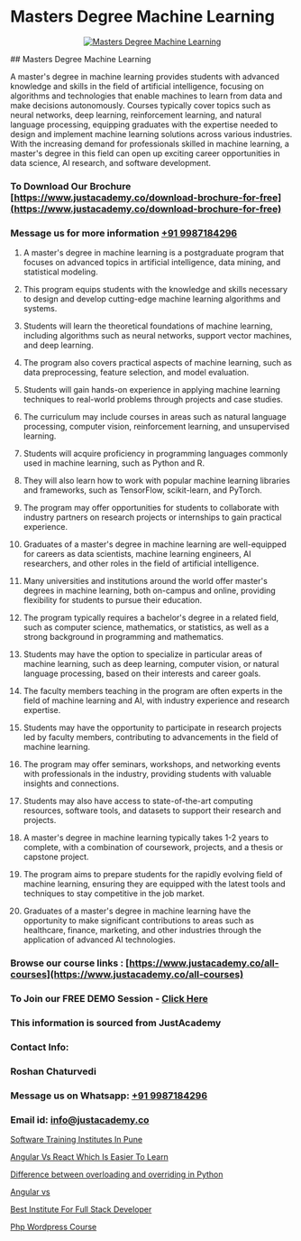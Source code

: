 # Masters Degree Machine Learning

<p align="center">
  <a href="https://justacademy.co/course-detail/machine-learning">
    <img src="https://justacademy.co/storage2/course_image/1709713428_course_image.webp" alt="Masters Degree Machine Learning">
  </a>
</p>
## Masters Degree Machine Learning

A master's degree in machine learning provides students with advanced knowledge and skills in the field of artificial intelligence, focusing on algorithms and technologies that enable machines to learn from data and make decisions autonomously. Courses typically cover topics such as neural networks, deep learning, reinforcement learning, and natural language processing, equipping graduates with the expertise needed to design and implement machine learning solutions across various industries. With the increasing demand for professionals skilled in machine learning, a master's degree in this field can open up exciting career opportunities in data science, AI research, and software development.
### To Download Our Brochure [https://www.justacademy.co/download-brochure-for-free](https://www.justacademy.co/download-brochure-for-free)
### Message us for more information [+91 9987184296](https://api.whatsapp.com/send?phone=919987184296)
1) A master's degree in machine learning is a postgraduate program that focuses on advanced topics in artificial intelligence, data mining, and statistical modeling.

2) This program equips students with the knowledge and skills necessary to design and develop cutting-edge machine learning algorithms and systems.

3) Students will learn the theoretical foundations of machine learning, including algorithms such as neural networks, support vector machines, and deep learning.

4) The program also covers practical aspects of machine learning, such as data preprocessing, feature selection, and model evaluation.

5) Students will gain hands-on experience in applying machine learning techniques to real-world problems through projects and case studies.

6) The curriculum may include courses in areas such as natural language processing, computer vision, reinforcement learning, and unsupervised learning.

7) Students will acquire proficiency in programming languages commonly used in machine learning, such as Python and R.

8) They will also learn how to work with popular machine learning libraries and frameworks, such as TensorFlow, scikit-learn, and PyTorch.

9) The program may offer opportunities for students to collaborate with industry partners on research projects or internships to gain practical experience.

10) Graduates of a master's degree in machine learning are well-equipped for careers as data scientists, machine learning engineers, AI researchers, and other roles in the field of artificial intelligence.

11) Many universities and institutions around the world offer master's degrees in machine learning, both on-campus and online, providing flexibility for students to pursue their education.

12) The program typically requires a bachelor's degree in a related field, such as computer science, mathematics, or statistics, as well as a strong background in programming and mathematics.

13) Students may have the option to specialize in particular areas of machine learning, such as deep learning, computer vision, or natural language processing, based on their interests and career goals.

14) The faculty members teaching in the program are often experts in the field of machine learning and AI, with industry experience and research expertise.

15) Students may have the opportunity to participate in research projects led by faculty members, contributing to advancements in the field of machine learning.

16) The program may offer seminars, workshops, and networking events with professionals in the industry, providing students with valuable insights and connections.

17) Students may also have access to state-of-the-art computing resources, software tools, and datasets to support their research and projects.

18) A master's degree in machine learning typically takes 1-2 years to complete, with a combination of coursework, projects, and a thesis or capstone project.

19) The program aims to prepare students for the rapidly evolving field of machine learning, ensuring they are equipped with the latest tools and techniques to stay competitive in the job market.

20) Graduates of a master's degree in machine learning have the opportunity to make significant contributions to areas such as healthcare, finance, marketing, and other industries through the application of advanced AI technologies.

### Browse our course links : [https://www.justacademy.co/all-courses](https://www.justacademy.co/all-courses) 
### To Join our FREE DEMO Session - [Click Here](https://www.justacademy.co/register-for-course-demo)


### This information is sourced from JustAcademy
### Contact Info:
### Roshan Chaturvedi
### Message us on Whatsapp: [+91 9987184296](https://api.whatsapp.com/send?phone=919987184296)
### Email id: [info@justacademy.co](mailto:info@justacademy.co)
                
[Software Training Institutes In Pune](https://www.linkedin.com/pulse/software-training-institutes-pune-justacademy-ahmedabad-n6k5c?trackingId=gMVDsgu5E%2FVBPTCOLodMrw%3D%3D&lipi=urn%3Ali%3Apage%3Ad_flagship3_company_admin%3B3%2BtJc%2BpNTTerSF3IjNFs1w%3D%3D)

[Angular Vs React Which Is Easier To Learn](https://www.linkedin.com/pulse/angular-vs-react-which-easier-learn-justacademy-ahmedabad-o6y7e?trackingId=ZQn7EHBblON%2FGK%2FYsdHvJA%3D%3D&lipi=urn%3Ali%3Apage%3Ad_flagship3_company_admin%3BBylBlMTlRO%2BPitwDv%2FJk0g%3D%3D)

[Difference between overloading and overriding in Python](https://medium.com/@justacademytraining/difference-between-overloading-and-overriding-in-python-a827804182ca)

[Angular vs](https://medium.com/@AkashSingh2052/angular-vs-97be84cf4031)

[Best Institute For Full Stack Developer](https://justacademyin.github.io/justacademy/best-institute-for-full-stack-developer)

[Php Wordpress Course](https://justacademyin.github.io/justacademy/php-wordpress-course)

